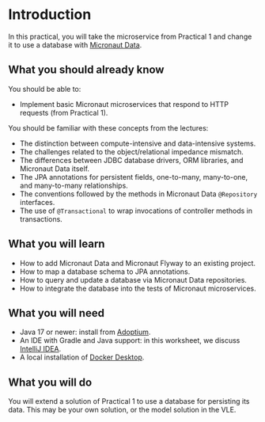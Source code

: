 # Introduction

In this practical, you will take the microservice from Practical 1 and change it to use a database with [Micronaut Data](https://micronaut-projects.github.io/micronaut-data/latest/guide).

## What you should already know

You should be able to:

* Implement basic Micronaut microservices that respond to HTTP requests (from Practical 1).

You should be familiar with these concepts from the lectures:

* The distinction between compute-intensive and data-intensive systems.
* The challenges related to the object/relational impedance mismatch.
* The differences between JDBC database drivers, ORM libraries, and Micronaut Data itself.
* The JPA annotations for persistent fields, one-to-many, many-to-one, and many-to-many relationships.
* The conventions followed by the methods in Micronaut Data `@Repository` interfaces.
* The use of `@Transactional` to wrap invocations of controller methods in transactions.

## What you will learn

* How to add Micronaut Data and Micronaut Flyway to an existing project.
* How to map a database schema to JPA annotations.
* How to query and update a database via Micronaut Data repositories.
* How to integrate the database into the tests of Micronaut microservices.

## What you will need

* Java 17 or newer: install from [Adoptium](https://adoptium.net/).
* An IDE with Gradle and Java support: in this worksheet, we discuss [IntelliJ IDEA](https://www.jetbrains.com/idea/).
* A local installation of [Docker Desktop](https://www.docker.com/get-started/).

## What you will do

You will extend a solution of Practical 1 to use a database for persisting its data.
This may be your own solution, or the model solution in the VLE.

